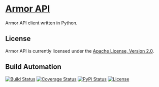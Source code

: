 # [Armor API](http://armor-api.hive.pt)

Armor API client written in Python.

## License

Armor API is currently licensed under the [Apache License, Version 2.0](http://www.apache.org/licenses/).

## Build Automation

[![Build Status](https://travis-ci.org/hivesolutions/armor_api.svg?branch=master)](https://travis-ci.org/hivesolutions/armor_api)
[![Coverage Status](https://coveralls.io/repos/hivesolutions/armor_api/badge.svg?branch=master)](https://coveralls.io/r/hivesolutions/armor_api?branch=master)
[![PyPi Status](https://img.shields.io/pypi/v/armor_api.svg)](https://pypi.python.org/pypi/armor_api)
[![License](http://img.shields.io/badge/license-Apache%202.0-blue.svg)](http://www.apache.org/licenses/)
